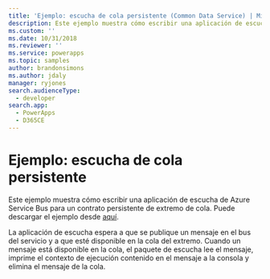 ```yaml
---
title: 'Ejemplo: escucha de cola persistente (Common Data Service) | Microsoft Docs'
description: Este ejemplo muestra cómo escribir una aplicación de escucha de Azure Service Bus para un contrato persistente de extremo de cola.
ms.custom: ''
ms.date: 10/31/2018
ms.reviewer: ''
ms.service: powerapps
ms.topic: samples
author: brandonsimons
ms.author: jdaly
manager: ryjones
search.audienceType:
  - developer
search.app:
  - PowerApps
  - D365CE
---
```

# <a name="sample-persistent-queue-listener"></a>Ejemplo: escucha de cola persistente

<!-- https://docs.microsoft.com/dynamics365/customer-engagement/developer/sample-persistent-queue-listener -->

Este ejemplo muestra cómo escribir una aplicación de escucha de Azure Service Bus para un contrato persistente de extremo de cola. Puede descargar el ejemplo desde [aquí](https://github.com/Microsoft/PowerApps-Samples/tree/master/cds/orgsvc/C%23/PersistentQueueListener).

La aplicación de escucha espera a que se publique un mensaje en el bus del servicio y a que esté disponible en la cola del extremo. Cuando un mensaje está disponible en la cola, el paquete de escucha lee el mensaje, imprime el contexto de ejecución contenido en el mensaje a la consola y elimina el mensaje de la cola.
